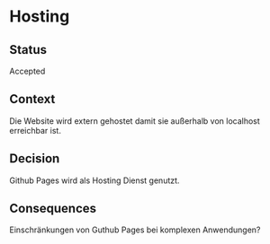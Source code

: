# Hosting

## Status

Accepted

## Context

Die Website wird extern gehostet damit sie außerhalb von localhost erreichbar ist. 

## Decision

Github Pages wird als Hosting Dienst genutzt.

## Consequences

Einschränkungen von Guthub Pages bei komplexen Anwendungen?